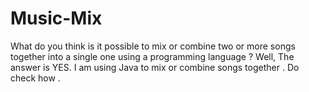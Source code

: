 # Music-Mix
What do you think is it possible to mix or combine two or more songs together into a single one using a programming language ? Well, The answer is YES. I am using Java to mix or combine songs together . Do check how .
